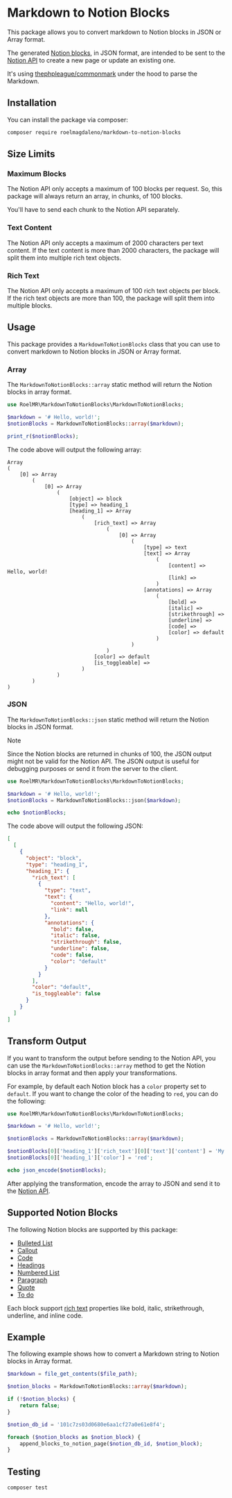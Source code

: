 # Markdown to Notion Blocks

This package allows you to convert markdown to Notion blocks in JSON or Array format.

The generated [Notion blocks](https://developers.notion.com/reference/block), in JSON format, are intended to be sent to the [Notion API](https://developers.notion.com/docs/getting-started) to create a new page or update an existing one.

It's using [thephpleague/commonmark](https://github.com/thephpleague/commonmark) under the hood to parse the Markdown.

## Installation

You can install the package via composer:

```bash
composer require roelmagdaleno/markdown-to-notion-blocks
```

## Size Limits

### Maximum Blocks

The Notion API only accepts a maximum of 100 blocks per request. So, this package will always return an array, in chunks, of 100 blocks.

You'll have to send each chunk to the Notion API separately.

### Text Content

The Notion API only accepts a maximum of 2000 characters per text content. If the text content is more than 2000 characters, the package will split them into multiple rich text objects.

### Rich Text

The Notion API only accepts a maximum of 100 rich text objects per block. If the rich text objects are more than 100, the package will split them into multiple blocks.

## Usage

This package provides a `MarkdownToNotionBlocks` class that you can use to convert markdown to Notion blocks in JSON or Array format.

### Array

The `MarkdownToNotionBlocks::array` static method will return the Notion blocks in array format.

```php
use RoelMR\MarkdownToNotionBlocks\MarkdownToNotionBlocks;

$markdown = '# Hello, world!';
$notionBlocks = MarkdownToNotionBlocks::array($markdown);

print_r($notionBlocks);
```

The code above will output the following array:

```text
Array
(
    [0] => Array
        (
            [0] => Array
                (
                    [object] => block
                    [type] => heading_1
                    [heading_1] => Array
                        (
                            [rich_text] => Array
                                (
                                    [0] => Array
                                        (
                                            [type] => text
                                            [text] => Array
                                                (
                                                    [content] => Hello, world!
                                                    [link] => 
                                                )
                                            [annotations] => Array
                                                (
                                                    [bold] => 
                                                    [italic] => 
                                                    [strikethrough] => 
                                                    [underline] => 
                                                    [code] => 
                                                    [color] => default
                                                )
                                        )
                                )
                            [color] => default
                            [is_toggleable] => 
                        )
                )
        )
)
```

### JSON

The `MarkdownToNotionBlocks::json` static method will return the Notion blocks in JSON format.

> [!NOTE]
> Since the Notion blocks are returned in chunks of 100, the JSON output might not be valid for the Notion API. The JSON output is useful for debugging purposes or send it from the server to the client.

```php
use RoelMR\MarkdownToNotionBlocks\MarkdownToNotionBlocks;

$markdown = '# Hello, world!';
$notionBlocks = MarkdownToNotionBlocks::json($markdown);

echo $notionBlocks;
```

The code above will output the following JSON:

```json
[
  [
    {
      "object": "block",
      "type": "heading_1",
      "heading_1": {
        "rich_text": [
          {
            "type": "text",
            "text": {
              "content": "Hello, world!",
              "link": null
            },
            "annotations": {
              "bold": false,
              "italic": false,
              "strikethrough": false,
              "underline": false,
              "code": false,
              "color": "default"
            }
          }
        ],
        "color": "default",
        "is_toggleable": false
      }
    }
  ]
]
```

## Transform Output

If you want to transform the output before sending to the Notion API, you can use the `MarkdownToNotionBlocks::array` method
to get the Notion blocks in array format and then apply your transformations.

For example, by default each Notion block has a `color` property set to `default`. If you want to change the color of the heading to `red`, you can do the following:

```php
use RoelMR\MarkdownToNotionBlocks\MarkdownToNotionBlocks;

$markdown = '# Hello, world!';

$notionBlocks = MarkdownToNotionBlocks::array($markdown);

$notionBlocks[0]['heading_1']['rich_text'][0]['text']['content'] = 'My heading changed.';
$notionBlocks[0]['heading_1']['color'] = 'red';

echo json_encode($notionBlocks);
```

After applying the transformation, encode the array to JSON and send it to the [Notion API](https://developers.notion.com/docs/getting-started).

## Supported Notion Blocks

The following Notion blocks are supported by this package:

- [Bulleted List](https://developers.notion.com/reference/block#bulleted-list-item)
- [Callout](https://developers.notion.com/reference/block#callout)
- [Code](https://developers.notion.com/reference/block#code)
- [Headings](https://developers.notion.com/reference/block#headings)
- [Numbered List](https://developers.notion.com/reference/block#numbered-list-item)
- [Paragraph](https://developers.notion.com/reference/block#paragraph)
- [Quote](https://developers.notion.com/reference/block#quote)
- [To do](https://developers.notion.com/reference/block#to-do)

Each block support [rich text](https://developers.notion.com/reference/rich-text) properties like bold, italic, strikethrough, underline, and inline code.

## Example

The following example shows how to convert a Markdown string to Notion blocks in Array format.

```php
$markdown = file_get_contents($file_path);

$notion_blocks = MarkdownToNotionBlocks::array($markdown);

if (!$notion_blocks) {
    return false;
}

$notion_db_id = '101c7zs03d0680e6aa1cf27a0e61e8f4';

foreach ($notion_blocks as $notion_block) {
    append_blocks_to_notion_page($notion_db_id, $notion_block);
}
```

## Testing

```bash
composer test
```
